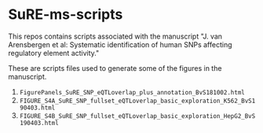 # SuRE-ms-scripts

This repos contains scripts associated with the manuscript "J. van Arensbergen et al:
Systematic identification of human SNPs affecting regulatory element activity." 

These are scripts files used to generate some of the figures in the manuscript.
1. `FigurePanels_SuRE_SNP_eQTLoverlap_plus_annotation_BvS181002.html`
2. `FIGURE_S4A_SuRE_SNP_fullset_eQTLoverlap_basic_exploration_K562_BvS190403.html`
3. `FIGURE_S4B_SuRE_SNP_fullset_eQTLoverlap_basic_exploration_HepG2_BvS190403.html`
